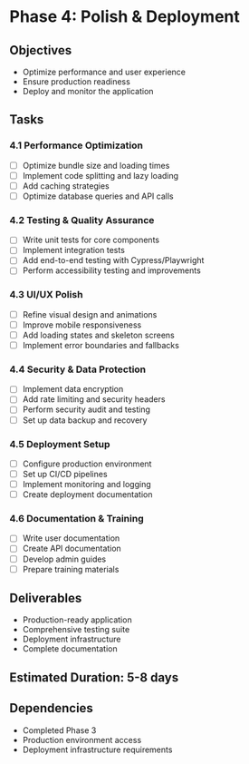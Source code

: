 # Phase 4: Polish & Deployment

## Objectives
- Optimize performance and user experience
- Ensure production readiness
- Deploy and monitor the application

## Tasks

### 4.1 Performance Optimization
- [ ] Optimize bundle size and loading times
- [ ] Implement code splitting and lazy loading
- [ ] Add caching strategies
- [ ] Optimize database queries and API calls

### 4.2 Testing & Quality Assurance
- [ ] Write unit tests for core components
- [ ] Implement integration tests
- [ ] Add end-to-end testing with Cypress/Playwright
- [ ] Perform accessibility testing and improvements

### 4.3 UI/UX Polish
- [ ] Refine visual design and animations
- [ ] Improve mobile responsiveness
- [ ] Add loading states and skeleton screens
- [ ] Implement error boundaries and fallbacks

### 4.4 Security & Data Protection
- [ ] Implement data encryption
- [ ] Add rate limiting and security headers
- [ ] Perform security audit and testing
- [ ] Set up data backup and recovery

### 4.5 Deployment Setup
- [ ] Configure production environment
- [ ] Set up CI/CD pipelines
- [ ] Implement monitoring and logging
- [ ] Create deployment documentation

### 4.6 Documentation & Training
- [ ] Write user documentation
- [ ] Create API documentation
- [ ] Develop admin guides
- [ ] Prepare training materials

## Deliverables
- Production-ready application
- Comprehensive testing suite
- Deployment infrastructure
- Complete documentation

## Estimated Duration: 5-8 days

## Dependencies
- Completed Phase 3
- Production environment access
- Deployment infrastructure requirements